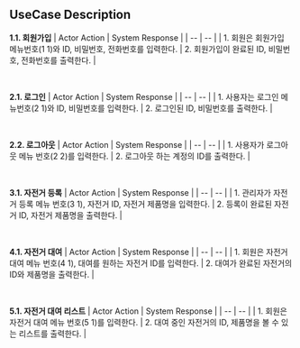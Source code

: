 ## UseCase Description

**1.1. 회원가입**
| Actor Action | System Response |
| -- | -- |
| 1. 회원은 회원가입 메뉴번호(1 1)와 ID, 비밀번호, 전화번호를 입력한다. | 2. 회원가입이 완료된 ID, 비밀번호, 전화번호를 출력한다. |

<br>

**2.1. 로그인**
| Actor Action | System Response |
| -- | -- |
| 1. 사용자는 로그인 메뉴번호(2 1)와 ID, 비밀번호를 입력한다. | 2. 로그인된 ID, 비밀번호를 출력한다. |

<br>

**2.2. 로그아웃**
| Actor Action | System Response |
| -- | -- |
| 1. 사용자가 로그아웃 메뉴 번호(2 2)를 입력한다. | 2. 로그아웃 하는 계정의 ID를 출력한다. |

<br>

**3.1. 자전거 등록**
| Actor Action | System Response |
| -- | -- |
| 1. 관리자가 자전거 등록 메뉴 번호(3 1), 자전거 ID, 자전거 제품명을 입력한다. | 2. 등록이 완료된 자전거 ID, 자전거 제품명을 출력한다. |

<br>

**4.1. 자전거 대여**
| Actor Action | System Response |
| -- | -- |
| 1. 회원은 자전거 대여 메뉴 번호(4 1), 대여를 원하는 자전거 ID를 입력한다. | 2. 대여가 완료된 자전거의 ID와 제품명을 출력한다. |

<br>

**5.1. 자전거 대여 리스트**
| Actor Action | System Response |
| -- | -- |
| 1. 회원은 자전거 대여 메뉴 번호(5 1)를 입력한다. | 2. 대여 중인 자전거의 ID, 제품명을 볼 수 있는 리스트를 출력한다. |
